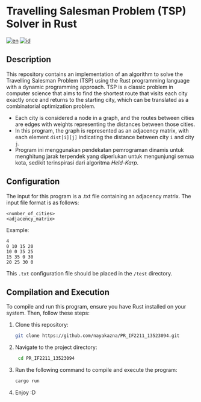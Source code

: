 # Travelling Salesman Problem (TSP) Solver in Rust
[![en](https://img.shields.io/badge/lang-en-red.svg)](https://github.com/nayakazna/PR_IF2211_13523094/blob/master/README.id.md)
[![id](https://img.shields.io/badge/lang-id-red.svg)](https://github.com/nayakazna/PR_IF2211_13523094/blob/master/README.md)

## Description
This repository contains an implementation of an algorithm to solve the Travelling Salesman Problem (TSP) using the Rust programming language with a dynamic programming approach. TSP is a classic problem in computer science that aims to find the shortest route that visits each city exactly once and returns to the starting city, which can be translated as a combinatorial optimization problem.
- Each city is considered a node in a graph, and the routes between cities are edges with weights representing the distances between those cities.
- In this program, the graph is represented as an adjacency matrix, with each element `dist[i][j]` indicating the distance between city `i` and city `j`.
- Program ini menggunakan pendekatan pemrograman dinamis untuk menghitung jarak terpendek yang diperlukan untuk mengunjungi semua kota, sedikit terinspirasi dari algoritma *Held-Karp*.

## Configuration
The input for this program is a .txt file containing an adjacency matrix. The input file format is as follows:


```
<number_of_cities>
<adjacency_matrix>
```

Example:

```
4
0 10 15 20
10 0 35 25
15 35 0 30
20 25 30 0
```

This `.txt` configuration file should be placed in the `/test` directory.

## Compilation and Execution
To compile and run this program, ensure you have Rust installed on your system. Then, follow these steps:

1. Clone this repository:
   ```bash
   git clone https://github.com/nayakazna/PR_IF2211_13523094.git
   ```
2. Navigate to the project directory:
   ```bash
    cd PR_IF2211_13523094
    ```
3. Run the following command to compile and execute the program:
   ```bash
   cargo run
   ```
4. Enjoy :D